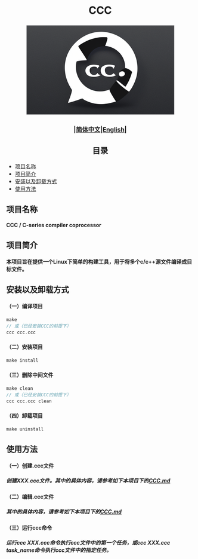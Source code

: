 # <div align="center">CCC</div>
### <div align="center">![CCC_ICON](img/icon.png)</div>

### <div align="center">|[简体中文](README.md)|[English](doc/en/README_en.md)|</div>

## <div align="center">目录</div> 
- [项目名称](#项目名称)
- [项目简介](#项目简介)
- [安装以及卸载方式](#安装以及卸载方式)
- [使用方法](#使用方法)
  
## 项目名称 
#### CCC / C-series compiler coprocessor

## 项目简介
#### 本项目旨在提供一个Linux下简单的构建工具，用于将多个c/c++源文件编译成目标文件。
 
## 安装以及卸载方式
#### （一）编译项目  
```c
make 
// 或（已经安装CCC的前提下）
ccc ccc.ccc
```
#### （二）安装项目
```c
make install
```
#### （三）删除中间文件
```c
make clean
// 或（已经安装CCC的前提下）
ccc ccc.ccc clean
``` 
#### （四）卸载项目
```c
make uninstall
``` 


## 使用方法
#### （一）创建.ccc文件
##### 创建XXX.ccc文件。其中的具体内容，请参考如下本项目下的[CCC.md](doc/cn/CCC.md)
#### （二）编辑.ccc文件  
##### 其中的具体内容，请参考如下本项目下的[CCC.md](doc/cn/CCC.md)
#### （三）运行ccc命令
##### 运行ccc XXX.ccc命令执行ccc文件中的第一个任务，或ccc XXX.ccc task_name命令执行ccc文件中的指定任务。
<!--#### （四）删除中间文件-->
<!--##### 运行ccc $(ccc_file) clean命令，即可删除中间文件。-->


<!--## 关于依赖
#### CCC会为每个.c/.cpp文件创建.o文件，并为这些.o文件建立依赖，依赖的文件为对应的.c/.cpp以及.c/.cpp包含的头文件。因此，当你修改某个.o的对应的.c/.cpp文件以及.c/.cpp包含的头文件时，这个.o文件会重新编译。
#### 此外，最终的输出文件依赖于所有的.o文件。-->